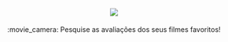 <h1 align="center">
    <img src="https://i.imgur.com/5SUehp7.png"/>
</h1>
<p align="center">:movie_camera: Pesquise as avaliações dos seus filmes favoritos!</p>
